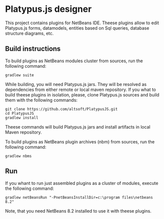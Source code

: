 # Platypus.js designer
This project contains plugins for NetBeans IDE. Theese plugins allow to edit Platypus.js forms, datamodels, entities based on Sql queries, database structure diagrams, etc.

## Build instructions
To build plugins as NetBeans modules cluster from sources, run the following command:
```
gradlew suite
```
While building, you will need Platypus.js jars. They will be resolved as dependencies from either remote or local maven repository.
If you what to build theese plugins in isolation, please, clone Platypus.js sources and build them with the following commands:
```
git clone https://github.com/altsoft/PlatypusJS.git
cd PlatypusJS
gradlew install
```
Theese commands will build Platypus.js jars and install artifacts in local Maven repository.

To build plugins as NetBeans plugin archives (nbm) from sources, run the following command:
```
gradlew nbms
```

## Run
If you whant to run just assembled plugins as a cluster of modules, execute the following command:
```
gradlew netBeansRun "-PnetBeansInstallDir=c:\program files\netbeans 8.2"
```
Note, that you need NetBeans 8.2 installed to use it with theese plugins.

